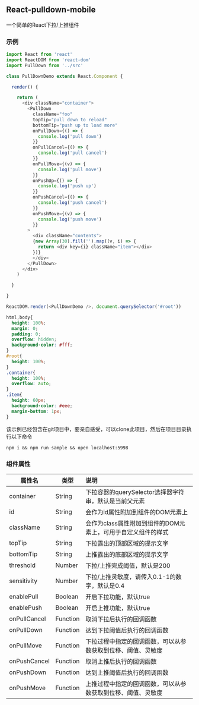 ## React-pulldown-mobile
一个简单的React下拉/上推组件

### 示例

```javascript
import React from 'react'
import ReactDOM from 'react-dom'
import PullDown from '../src'

class PullDownDemo extends React.Component {

  render() {

    return (
      <div className="container">
        <PullDown
          className="foo"
          topTip="pull down to reload"
          bottomTip="push up to load more"
          onPullDown={() => {
            console.log('pull down')
          }}
          onPullCancel={() => {
            console.log('pull cancel')
          }}
          onPullMove={(v) => {
            console.log('pull move')
          }}
          onPushUp={() => {
            console.log('push up')
          }}
          onPushCancel={() => {
            console.log('push cancel')
          }}
          onPushMove={(v) => {
            console.log('push move')
          }}
        >
          <div className="contents">
          {new Array(30).fill('').map((v, i) => {
            return <div key={i} className="item"></div>
          })}
          </div>
        </PullDown>
      </div>
    )

  }

}

ReactDOM.render(<PullDownDemo />, document.querySelector('#root'))
```


```css
html,body{
  height: 100%;
  margin: 0;
  padding: 0;
  overflow: hidden;
  background-color: #fff;
}
#root{
  height: 100%;
}
.container{
  height: 100%;
  overflow: auto;
}
.item{
  height: 60px;
  background-color: #eee;
  margin-bottom: 1px;
}
```

该示例已经包含在git项目中，要亲自感受，可以clone此项目，然后在项目目录执行以下命令

```
npm i && npm run sample && open localhost:5998
```

### 组件属性
| 属性名                | 类型          | 说明    |
| ---------------------- | ------------- | :----- |
| container | String | 下拉容器的querySelector选择器字符串，默认是当前父元素 |
| id | String | 会作为id属性附加到组件的DOM元素上 |
| className | String | 会作为class属性附加到组件的DOM元素上，可用于自定义组件的样式 |
| topTip| String | 下拉露出的顶部区域的提示文字 |
| bottomTip| String | 上推露出的底部区域的提示文字 |
| threshold | Number | 下拉/上推完成阈值，默认是200 |
| sensitivity | Number | 下拉/上推灵敏度，请传入0.1-1的数字，默认是0.4 |
| enablePull | Boolean | 开启下拉功能，默认true |
| enablePush | Boolean | 开启上推功能，默认true | 
| onPullCancel | Function | 取消下拉后执行的回调函数 |
| onPullDown | Function | 达到下拉阈值后执行的回调函数 |
| onPullMove | Function | 下拉过程中指定的回调函数，可以从参数获取到位移、阈值、灵敏度 |
| onPushCancel | Function | 取消上推后执行的回调函数 |
| onPushDown | Function | 达到上推阈值后执行的回调函数 |
| onPushMove | Function | 上推过程中指定的回调函数，可以从参数获取到位移、阈值、灵敏度 |